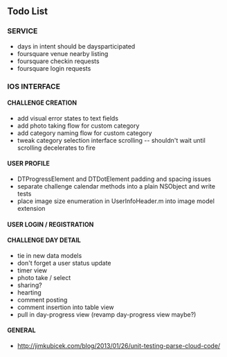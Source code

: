## Todo List ##

### SERVICE ###
* days in intent should be daysparticipated
* foursquare venue nearby listing
* foursquare checkin requests
* foursquare login requests

### IOS INTERFACE ###

#### CHALLENGE CREATION ####
* add visual error states to text fields
* add photo taking flow for custom category
* add category naming flow for custom category
* tweak category selection interface scrolling -- shouldn't wait until scrolling decelerates to fire

#### USER PROFILE ####
* DTProgressElement and DTDotElement padding and spacing issues
* separate challenge calendar methods into a plain NSObject and write tests
* place image size enumeration in UserInfoHeader.m into image model extension

#### USER LOGIN / REGISTRATION ####

#### CHALLENGE DAY DETAIL ####
* tie in new data models
* don't forget a user status update
* timer view
* photo take / select
* sharing?
* hearting
* comment posting
* comment insertion into table view
* pull in day-progress view (revamp day-progress view maybe?)

#### GENERAL ####
* http://jimkubicek.com/blog/2013/01/26/unit-testing-parse-cloud-code/